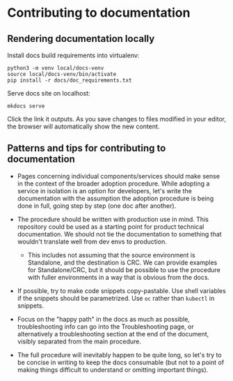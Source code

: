 Contributing to documentation
=============================

## Rendering documentation locally

Install docs build requirements into virtualenv:

```
python3 -m venv local/docs-venv
source local/docs-venv/bin/activate
pip install -r docs/doc_requirements.txt
```

Serve docs site on localhost:

```
mkdocs serve
```

Click the link it outputs. As you save changes to files modified in your editor,
the browser will automatically show the new content.


## Patterns and tips for contributing to documentation

* Pages concerning individual components/services should make sense in
  the context of the broader adoption procedure. While adopting a
  service in isolation is an option for developers, let's write the
  documentation with the assumption the adoption procedure is being
  done in full, going step by step (one doc after another).

* The procedure should be written with production use in mind. This
  repository could be used as a starting point for product
  technical documentation. We should not tie the documentation to
  something that wouldn't translate well from dev envs to production.

    * This includes not assuming that the source environment is
      Standalone, and the destination is CRC. We can provide examples for
      Standalone/CRC, but it should be possible to use the procedure
      with fuller environments in a way that is obvious from the docs.

* If possible, try to make code snippets copy-pastable. Use shell
  variables if the snippets should be parametrized. Use `oc` rather
  than `kubectl` in snippets.

* Focus on the "happy path" in the docs as much as possible,
  troubleshooting info can go into the Troubleshooting page, or
  alternatively a troubleshooting section at the end of the document,
  visibly separated from the main procedure.

* The full procedure will inevitably happen to be quite long, so let's
  try to be concise in writing to keep the docs consumable (but not to
  a point of making things difficult to understand or omitting
  important things).
